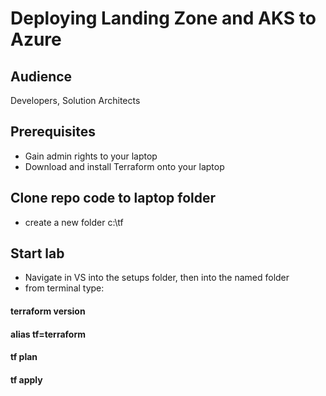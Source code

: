 # Deploying Landing Zone and AKS to Azure

## Audience
Developers, Solution Architects

## Prerequisites

* Gain admin rights to your laptop
* Download and install Terraform onto your laptop  

## Clone repo code to laptop folder 
* create a new folder c:\tf


## Start lab
* Navigate in VS into the setups folder, then into the named folder
* from terminal type: 
#### terraform version
#### alias tf=terraform
#### tf plan
#### tf apply



